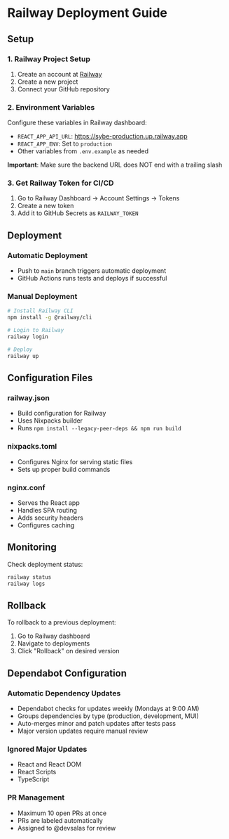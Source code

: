 # Railway Deployment Guide

## Setup

### 1. Railway Project Setup
1. Create an account at [Railway](https://railway.app)
2. Create a new project
3. Connect your GitHub repository

### 2. Environment Variables
Configure these variables in Railway dashboard:
- `REACT_APP_API_URL`: https://sybe-production.up.railway.app
- `REACT_APP_ENV`: Set to `production`
- Other variables from `.env.example` as needed

**Important**: Make sure the backend URL does NOT end with a trailing slash

### 3. Get Railway Token for CI/CD
1. Go to Railway Dashboard → Account Settings → Tokens
2. Create a new token
3. Add it to GitHub Secrets as `RAILWAY_TOKEN`

## Deployment

### Automatic Deployment
- Push to `main` branch triggers automatic deployment
- GitHub Actions runs tests and deploys if successful

### Manual Deployment
```bash
# Install Railway CLI
npm install -g @railway/cli

# Login to Railway
railway login

# Deploy
railway up
```

## Configuration Files

### railway.json
- Build configuration for Railway
- Uses Nixpacks builder
- Runs `npm install --legacy-peer-deps && npm run build`

### nixpacks.toml
- Configures Nginx for serving static files
- Sets up proper build commands

### nginx.conf
- Serves the React app
- Handles SPA routing
- Adds security headers
- Configures caching

## Monitoring

Check deployment status:
```bash
railway status
railway logs
```

## Rollback

To rollback to a previous deployment:
1. Go to Railway dashboard
2. Navigate to deployments
3. Click "Rollback" on desired version

## Dependabot Configuration

### Automatic Dependency Updates
- Dependabot checks for updates weekly (Mondays at 9:00 AM)
- Groups dependencies by type (production, development, MUI)
- Auto-merges minor and patch updates after tests pass
- Major version updates require manual review

### Ignored Major Updates
- React and React DOM
- React Scripts
- TypeScript

### PR Management
- Maximum 10 open PRs at once
- PRs are labeled automatically
- Assigned to @devsalas for review